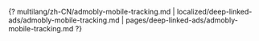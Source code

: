 {? multilang/zh-CN/admobly-mobile-tracking.md | localized/deep-linked-ads/admobly-mobile-tracking.md | pages/deep-linked-ads/admobly-mobile-tracking.md ?}

